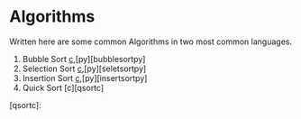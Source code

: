 Algorithms
====

Written here are some common Algorithms in two most common languages.

1.	Bubble Sort [c][bubblesortc],[py][bubblesortpy]
2.	Selection Sort [c][selectsortc],[py][seletsortpy]
3.	Insertion Sort [c][insertsortc],[py][insertsortpy]
4.	Quick Sort [c][qsortc]


[bubblesortc]: 
[bubblesortpy]: 
[selectsortc]: 
[selectsortpy]: 
[insertsortc]: 
[insertsortpy]: 
[qsortc]: 
